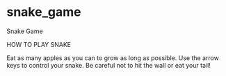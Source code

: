 # snake_game
Snake Game

HOW TO PLAY SNAKE

Eat as many apples as you can to grow as long as possible. 
Use the arrow keys to control your snake. 
Be careful not to hit the wall or eat your tail!
